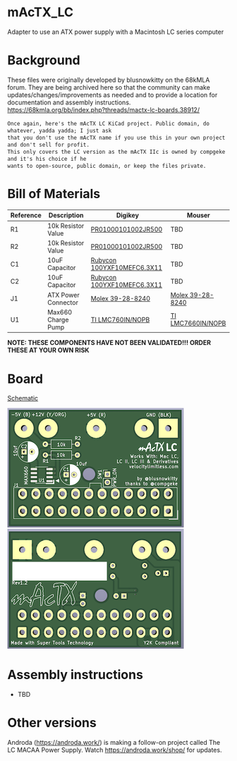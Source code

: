 # mAcTX_LC
Adapter to use an ATX power supply with a Macintosh LC series computer

# Background
These files were originally developed by blusnowkitty on the 68kMLA forum. They are being archived here so that the community can make updates/changes/improvements as needed and to provide a location for documentation and assembly instructions.
https://68kmla.org/bb/index.php?threads/mactx-lc-boards.38912/

```
Once again, here's the mAcTX LC KiCad project. Public domain, do whatever, yadda yadda; I just ask 
that you don't use the mAcTX name if you use this in your own project and don't sell for profit. 
This only covers the LC version as the mAcTX IIc is owned by compgeke and it's his choice if he
wants to open-source, public domain, or keep the files private.
```

# Bill of Materials

| Reference | Description         | Digikey | Mouser  |
| --------- | ------------------- |--------- | ------- |
| R1        | 10k Resistor Value| [PR01000101002JR500](https://www.digikey.com/en/products/detail/vishay-beyschlag-draloric-bc-components/PR01000101002JR500/595971)   |  TBD  |
| R2        | 10k Resistor Value| [PR01000101002JR500](https://www.digikey.com/en/products/detail/vishay-beyschlag-draloric-bc-components/PR01000101002JR500/595971)   |  TBD  |
| C1        | 10uF Capacitor      | [Rubycon 100YXF10MEFC6.3X11](https://www.digikey.com/en/products/detail/rubycon/100YXF10MEFC6-3X11/3563099)   |  TBD  |
| C2        | 10uF Capacitor      |  [Rubycon 100YXF10MEFC6.3X11](https://www.digikey.com/en/products/detail/rubycon/100YXF10MEFC6-3X11/3563099)   |  TBD  |
| J1        | ATX Power Connector |  [Molex 39-28-8240](https://www.digikey.com/en/products/detail/molex/0039288240/930307?s=N4IgTCBcDaIKwGYAcBaBBOFZVLAFgAYQBdAXyA)| [Molex 39-28-8240](https://www.mouser.com/ProductDetail/538-39-28-8240) |
| U1        | Max660 Charge Pump  |  [TI LMC760IN/NOPB](https://www.digikey.com/en/products/detail/texas-instruments/LMC7660IN-NOPB/32523)   | [TI LMC7660IN/NOPB](https://www.mouser.com/ProductDetail/Texas-Instruments/LMC7660IN-NOPB?qs=7lkVKPoqpbYEdm6mfQWnbw%3D%3D) |

**NOTE: THESE COMPONENTS HAVE NOT BEEN VALIDATED!!! ORDER THESE AT YOUR OWN RISK**

# Board
[Schematic](https://github.com/akuker/mAcTX_LC/blob/main/KiCad/mactxlc_sch.pdf)

![mAcTX LC Top Image](/doc/mAcTX_LC_top.png)
![mAcTX LC Bottom Image](/doc/mAcTX_LC_bottom.png)

# Assembly instructions

* TBD

# Other versions

Androda (https://androda.work/) is making a follow-on project called The LC MACAA Power Supply. Watch https://androda.work/shop/ for updates.
